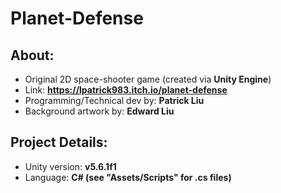 # Planet-Defense

## About:
- Original 2D space-shooter game (created via **Unity Engine**)
- Link: **https://lpatrick983.itch.io/planet-defense**
- Programming/Technical dev by: **Patrick Liu**
- Background artwork by: **Edward Liu**

## Project Details:
- Unity version: **v5.6.1f1**
- Language: **C# (see "Assets/Scripts" for .cs files)**
